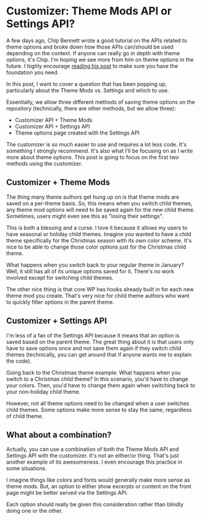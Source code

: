 # Customizer: Theme Mods API or Settings API?

A few days ago, Chip Bennett wrote a good tutorial on the APIs related to theme options and broke down how those APIs can/should be used depending on the context.  If anyone can really go in depth with theme options, it's Chip.  I'm hoping we see more from him on theme options in the future.  I highly encourage <a href="https://make.wordpress.org/themes/2014/11/24/understanding-the-apis-related-to-theme-options/">reading his post</a> to make sure you have the foundation you need.

In this post, I want to cover a question that has been popping up, particularly about the Theme Mods vs. Settings and which to use.

Essentially, we allow three different methods of saving theme options on the repository (technically, there are other methods, but we allow three):

* Customizer API + Theme Mods
* Customizer API + Settings API
* Theme options page created with the Settings API

The customizer is so much easier to use and requires a lot less code.  It's something I strongly recommend.  It's also what I'll be focusing on as I write more about theme options.  This post is going to focus on the first two methods using the customizer.

<h2>Customizer + Theme Mods</h2>

The thing many theme authors get hung up on is that theme mods are saved on a per-theme basis.  So, this means when you switch child themes, any theme mod options will need to be saved again for the new child theme.  Sometimes, users might even see this as "losing their settings".

This is both a blessing and a curse.  I love it because it allows my users to have seasonal or holiday child themes.  Imagine you wanted to have a child theme specifically for the Christmas season with its own color scheme.  It's nice to be able to change those color options just for the Christmas child theme.

What happens when you switch back to your regular theme in January?  Well, it still has all of its unique options saved for it.  There's no work involved except for switching child themes.

The other nice thing is that core WP has hooks already built in for each new theme mod you create.  That's very nice for child theme authors who want to quickly filter options in the parent theme.

<h2>Customizer + Settings API</h2>

I'm less of a fan of the Settings API because it means that an option is saved based on the parent theme.  The great thing about it is that users only have to save options once and not save them again if they switch child themes (technically, you can get around that if anyone wants me to explain the code).

Going back to the Christmas theme example:  What happens when you switch to a Christmas child theme?  In this scenario, you'd have to change your colors.  Then, you'd have to change them again when switching back to your non-holiday child theme.

However, not all theme options need to be changed when a user switches child themes.  Some options make more sense to stay the same, regardless of child theme.

<h2>What about a combination?</h2>

Actually, you can use a combination of both the Theme Mods API and Settings API with the customizer.  It's not an either/or thing.  That's just another example of its awesomeness.  I even encourage this practice in some situations.

I imagine things like colors and fonts would generally make more sense as theme mods.  But, an option to either show excerpts or content on the front page might be better served via the Settings API.

Each option should really be given this consideration rather than blindly doing one or the other.